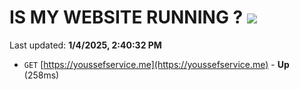 # IS MY WEBSITE RUNNING ? [![](https://img.shields.io/static/v1?label=Sponsor&message=%E2%9D%A4&logo=GitHub&color=%23fe8e86)](https://github.com/sponsors/Youssef-Lehmam)

Last updated: **1/4/2025, 2:40:32 PM**

- `GET` [https://youssefservice.me](https://youssefservice.me) - **Up** (258ms)
